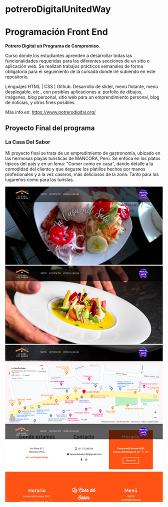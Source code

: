 # potreroDigitalUnitedWay
<h1>Programación Front End</h1>

<strong>Potrero Digital un Programa de Compromiso.</strong>

Curso donde los estudiantes aprenden a desarrollar todas las funcionalidades requeridas para las diferentes secciones de un sitio o aplicación web. Se realizan trabajos prácticos semanales de forma obligatoria para el seguimiento de la cursada donde iré subiendo en este repositorio.

Lenguajes HTML | CSS | Github. Desarrollo de slider, menú flotante, menú desplegable, etc., con posibles aplicaciones a: porfolio de dibujos, imágenes, blog personal, sitio web para un emprendimiento personal, blog de noticias, y otros fines posibles.

Más info en:
https://www.potrerodigital.org/


<h2>Proyecto Final del programa</h2>

<h3>La Casa Del Sabor</h3>

Mi proyecto final se trata de un empredimiento de gastronomía, ubicado en las hermosas playas turísticas de MANCORA, Perú.
Se enfoca en los platos típicos del país y en un lema: "Comer como en casa", dando detalle a la comodidad del
cliente y que deguste los platillos hechos por manos profesionales y a la vez caseros, más deliciosos de la zona.
Tanto para los lugareños como para los turistas.

<img src="imagenes_profesionales/screenshots/screen1.png">
<img src="imagenes_profesionales/screenshots/screen2.png">
<img src="imagenes_profesionales/screenshots/screen3.png">
<img src="imagenes_profesionales/screenshots/screen4.png">
